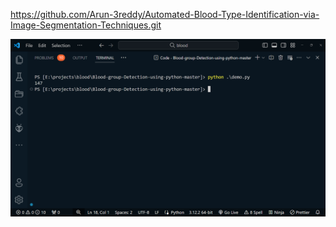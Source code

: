 https://github.com/Arun-3reddy/Automated-Blood-Type-Identification-via-Image-Segmentation-Techniques.git

![output](https://github.com/Arun-3reddy/Automated-Blood-Type-Identification-via-Image-Segmentation-Techniques/blob/main/Demo/1_demo_results.png)


